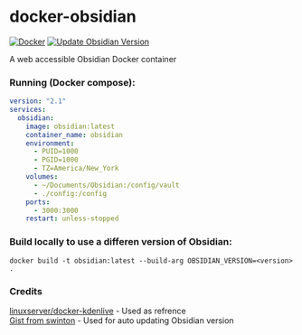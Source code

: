# docker-obsidian
[![Docker](https://github.com/Cowboylaserkittenjetshark/docker-obsidian/actions/workflows/docker-publish.yml/badge.svg)](https://github.com/Cowboylaserkittenjetshark/docker-obsidian/actions/workflows/docker-publish.yml) [![Update Obsidian Version](https://github.com/Cowboylaserkittenjetshark/docker-obsidian/actions/workflows/obsidian-version.yml/badge.svg)](https://github.com/Cowboylaserkittenjetshark/docker-obsidian/actions/workflows/obsidian-version.yml)

A web accessible Obsidian Docker container

### Running (Docker compose):
```yaml
version: "2.1"
services:
  obsidian:
    image: obsidian:latest
    container_name: obsidian
    environment:
      - PUID=1000
      - PGID=1000
      - TZ=America/New_York
    volumes:
      - ~/Documents/Obsidian:/config/vault
      - ./config:/config
    ports:
      - 3000:3000
    restart: unless-stopped
```
    
### Build locally to use a differen version of Obsidian:
```shell
docker build -t obsidian:latest --build-arg OBSIDIAN_VERSION=<version> .
```

### Credits
[linuxserver/docker-kdenlive](https://github.com/linuxserver/docker-kdenlive) - Used as refrence \
[Gist from swinton](https://gist.github.com/swinton/03e84635b45c78353b1f71e41007fc7c) - Used for auto updating Obsidian version
